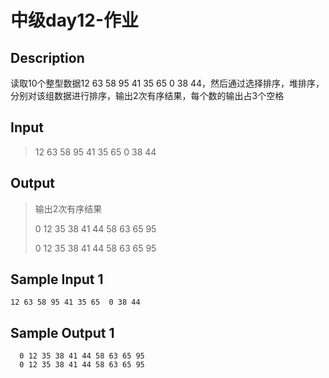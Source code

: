 # 中级day12-作业

## Description

读取10个整型数据12 63 58 95 41 35 65  0 38 44，然后通过选择排序，堆排序，分别对该组数据进行排序，输出2次有序结果，每个数的输出占3个空格

## Input

> 12 63 58 95 41 35 65  0 38 44

## Output

> 输出2次有序结果
>
> 0 12 35 38 41 44 58 63 65 95
>
> 0 12 35 38 41 44 58 63 65 95

## Sample Input 1

```text
12 63 58 95 41 35 65  0 38 44
```

## Sample Output 1

```text
  0 12 35 38 41 44 58 63 65 95
  0 12 35 38 41 44 58 63 65 95
```
